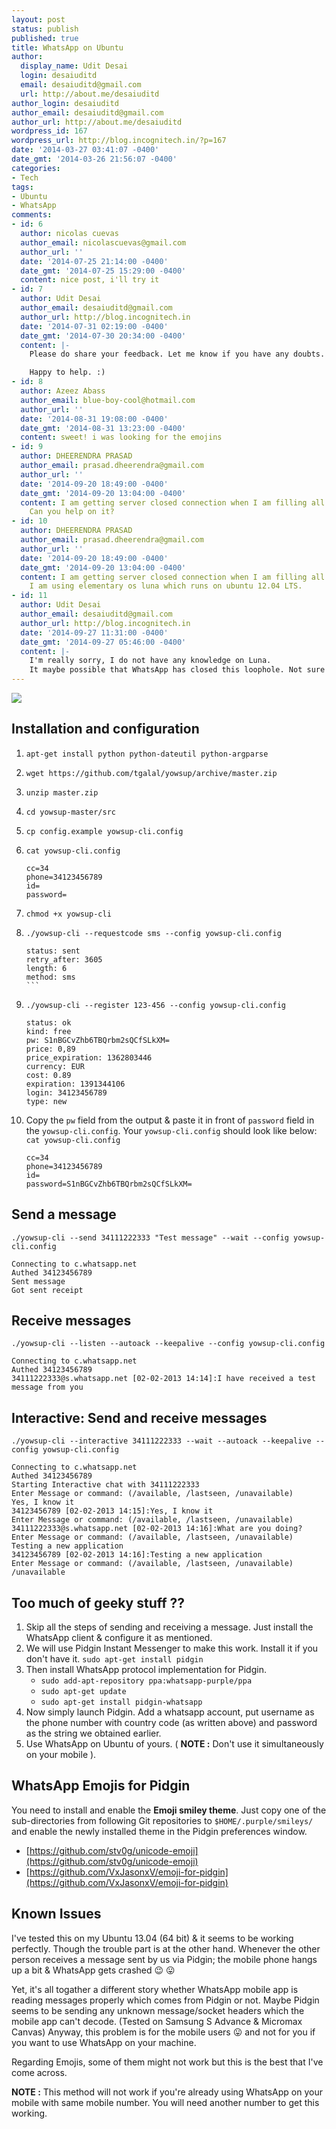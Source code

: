 ```yaml
---
layout: post
status: publish
published: true
title: WhatsApp on Ubuntu
author:
  display_name: Udit Desai
  login: desaiuditd
  email: desaiuditd@gmail.com
  url: http://about.me/desaiuditd
author_login: desaiuditd
author_email: desaiuditd@gmail.com
author_url: http://about.me/desaiuditd
wordpress_id: 167
wordpress_url: http://blog.incognitech.in/?p=167
date: '2014-03-27 03:41:07 -0400'
date_gmt: '2014-03-26 21:56:07 -0400'
categories:
- Tech
tags:
- Ubuntu
- WhatsApp
comments:
- id: 6
  author: nicolas cuevas
  author_email: nicolascuevas@gmail.com
  author_url: ''
  date: '2014-07-25 21:14:00 -0400'
  date_gmt: '2014-07-25 15:29:00 -0400'
  content: nice post, i'll try it
- id: 7
  author: Udit Desai
  author_email: desaiuditd@gmail.com
  author_url: http://blog.incognitech.in
  date: '2014-07-31 02:19:00 -0400'
  date_gmt: '2014-07-30 20:34:00 -0400'
  content: |-
    Please do share your feedback. Let me know if you have any doubts.

    Happy to help. :)
- id: 8
  author: Azeez Abass
  author_email: blue-boy-cool@hotmail.com
  author_url: ''
  date: '2014-08-31 19:08:00 -0400'
  date_gmt: '2014-08-31 13:23:00 -0400'
  content: sweet! i was looking for the emojins
- id: 9
  author: DHEERENDRA PRASAD
  author_email: prasad.dheerendra@gmail.com
  author_url: ''
  date: '2014-09-20 18:49:00 -0400'
  date_gmt: '2014-09-20 13:04:00 -0400'
  content: I am getting server closed connection when I am filling all the details.
    Can you help on it?
- id: 10
  author: DHEERENDRA PRASAD
  author_email: prasad.dheerendra@gmail.com
  author_url: ''
  date: '2014-09-20 18:49:00 -0400'
  date_gmt: '2014-09-20 13:04:00 -0400'
  content: I am getting server closed connection when I am filling all the details.
    I am using elementary os luna which runs on ubuntu 12.04 LTS.
- id: 11
  author: Udit Desai
  author_email: desaiuditd@gmail.com
  author_url: http://blog.incognitech.in
  date: '2014-09-27 11:31:00 -0400'
  date_gmt: '2014-09-27 05:46:00 -0400'
  content: |-
    I'm really sorry, I do not have any knowledge on Luna.
    It maybe possible that WhatsApp has closed this loophole. Not sure though. Because I myself have stopped using this solution, as I've moved out from using WhatsApp itself :).
---
```


![](/uploads/2014/03/ubuntuwhatsapp2-257x266.png)

## Installation and configuration

1.  `apt-get install python python-dateutil python-argparse`
2.  `wget https://github.com/tgalal/yowsup/archive/master.zip`
3.  `unzip master.zip`
4.  `cd yowsup-master/src`
5.  `cp config.example yowsup-cli.config`
6.  `cat yowsup-cli.config`

	```shell
	cc=34
	phone=34123456789
	id=
	password=
	```

7.  `chmod +x yowsup-cli`
8.  `./yowsup-cli --requestcode sms --config yowsup-cli.config`

	````shell
	status: sent
	retry_after: 3605
	length: 6
	method: sms
	```

9.  `./yowsup-cli --register 123-456 --config yowsup-cli.config`

	```shell
	status: ok
	kind: free
	pw: S1nBGCvZhb6TBQrbm2sQCfSLkXM=
	price: 0,89
	price_expiration: 1362803446
	currency: EUR
	cost: 0.89
	expiration: 1391344106
	login: 34123456789
	type: new
	```

10. Copy the `pw` field from the output & paste it in front of `password` field in the `yowsup-cli.config`. Your `yowsup-cli.config` should look like below: `cat yowsup-cli.config`

	```shell
	cc=34
	phone=34123456789
	id=
	password=S1nBGCvZhb6TBQrbm2sQCfSLkXM=
	```

## Send a message

`./yowsup-cli --send 34111222333 "Test message" --wait --config yowsup-cli.config`

```shell
Connecting to c.whatsapp.net
Authed 34123456789
Sent message
Got sent receipt
```

## Receive messages

`./yowsup-cli --listen --autoack --keepalive --config yowsup-cli.config`

```shell
Connecting to c.whatsapp.net
Authed 34123456789
34111222333@s.whatsapp.net [02-02-2013 14:14]:I have received a test message from you
```

## Interactive: Send and receive messages

`./yowsup-cli --interactive 34111222333 --wait --autoack --keepalive --config yowsup-cli.config`

```shell
Connecting to c.whatsapp.net
Authed 34123456789
Starting Interactive chat with 34111222333
Enter Message or command: (/available, /lastseen, /unavailable)
Yes, I know it
34123456789 [02-02-2013 14:15]:Yes, I know it
Enter Message or command: (/available, /lastseen, /unavailable)
34111222333@s.whatsapp.net [02-02-2013 14:16]:What are you doing?
Enter Message or command: (/available, /lastseen, /unavailable)
Testing a new application
34123456789 [02-02-2013 14:16]:Testing a new application
Enter Message or command: (/available, /lastseen, /unavailable)
/unavailable
```

## Too much of geeky stuff ??

1. Skip all the steps of sending and receiving a message. Just install the WhatsApp client & configure it as mentioned.
2. We will use Pidgin Instant Messenger to make this work. Install it if you don't have it.
`sudo apt-get install pidgin`
3. Then install WhatsApp protocol implementation for Pidgin.
    - `sudo add-apt-repository ppa:whatsapp-purple/ppa`
    - `sudo apt-get update`
    - `sudo apt-get install pidgin-whatsapp`
4. Now simply launch Pidgin. Add a whatsapp account, put username as the phone number with country code (as written above) and password as the string we obtained earlier.
5. Use WhatsApp on Ubuntu of yours. ( **NOTE :** Don't use it simultaneously on your mobile ).

## WhatsApp Emojis for Pidgin

You need to install and enable the **Emoji smiley theme**. Just copy one of the sub-directories from following Git repositories to `$HOME/.purple/smileys/` and enable the newly installed theme in the Pidgin preferences window.

- [https://github.com/stv0g/unicode-emoji](https://github.com/stv0g/unicode-emoji)
- [https://github.com/VxJasonxV/emoji-for-pidgin](https://github.com/VxJasonxV/emoji-for-pidgin)

## Known Issues

I've tested this on my Ubuntu 13.04 (64 bit) & it seems to be working perfectly. Though the trouble part is at the other hand. Whenever the other person receives a message sent by us via Pidgin; the mobile phone hangs up a bit & WhatsApp gets crashed :wink: :stuck_out_tongue:

Yet, it's all togather a different story whether WhatsApp mobile app is reading messages properly  which comes from Pidgin or not. Maybe Pidgin seems to be sending any unknown message/socket headers which the mobile app can't decode. (Tested on Samsung S Advance & Micromax Canvas) Anyway, this problem is for the mobile users :stuck_out_tongue: and not for you if you want to use WhatsApp on your machine.

Regarding Emojis, some of them might not work but this is the best that I've come across.

**NOTE :** This method will not work if you're already using WhatsApp on your mobile with same mobile number. You will need another number to get this working.
